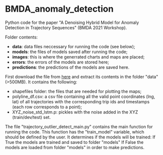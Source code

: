 # BMDA_anomaly_detection

Python code for the paper "A Denoising Hybrid Model for Anomaly Detection in Trajectory Sequences" (BMDA 2021 Workshop). 

Folder contents: 
* **data**: data files neccessary for running the code (see below);
* **models**: the files of models saved after running the code;
* **images**: this is where the generrated charts and maps are placed;
* **errors**: the errors of the models are stored here;
* **predictions**:  the predictions of the models are saved here.

First download the file from [here](https://www.dropbox.com/s/jis8cgnb7vglvvc/data.zip?dl=0) and extract its contents in the folder "data" (>500MB). It contains the following:
* shapefiles folder: the files that are needed for  plotting the maps;
* polyline_df.csv: a csv file containing all the valid point coordinates (lng, lat) of all trajectories with the corresponding trip ids and timestamps (each row corresponds to a point);
* XYZ_noise_std_lstm.p: pickles with the noise added in the XYZ (train/dev/test) set.

The file "trajectory_outlier_detect_main.py" contains the main function for running the code. This function has the "train_model" variable, which should be defined by the user. It determines if the models will be trained: If True the models are trained and saved to folder "models" If False the models are loaded from folder "models" in order to make predictions.
